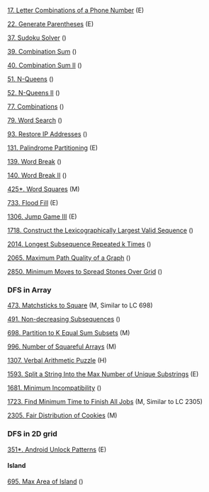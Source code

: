 

[17. Letter Combinations of a Phone Number]() (E)

[22. Generate Parentheses]() (E)

[37. Sudoku Solver]() ()

[39. Combination Sum]() ()

[40. Combination Sum II]() ()

[51. N-Queens]() ()

[52. N-Queens II]() ()

[77. Combinations]() ()

[79. Word Search]() ()

[93. Restore IP Addresses]() ()

[131. Palindrome Partitioning]() (E)

[139. Word Break]() ()

[140. Word Break II]() ()



[425*. Word Squares]() (M)

[733. Flood Fill](https://github.com/tatadyj/leetcode/blob/main/733.flood-fill/733.flood-fill.py) (E)

[1306. Jump Game III]() (E)

[1718. Construct the Lexicographically Largest Valid Sequence]() ()

[2014. Longest Subsequence Repeated k Times]() ()

[2065. Maximum Path Quality of a Graph]() ()

[2850. Minimum Moves to Spread Stones Over Grid]() ()


### DFS in Array

[473. Matchsticks to Square]() (M, Similar to LC 698)

[491. Non-decreasing Subsequences]() ()

[698. Partition to K Equal Sum Subsets]() (M)

[996. Number of Squareful Arrays]() (M)

[1307. Verbal Arithmetic Puzzle]() (H)

[1593. Split a String Into the Max Number of Unique Substrings]() (E)

[1681. Minimum Incompatibility]() ()

[1723. Find Minimum Time to Finish All Jobs]() (M, Similar to LC 2305)

[2305. Fair Distribution of Cookies]() (M)

### DFS in 2D grid 

[351*. Android Unlock Patterns](https://github.com/tatadyj/leetcode/tree/main/351.android-unlock-patterns) (E)


#### Island 

[695. Max Area of Island]() ()

